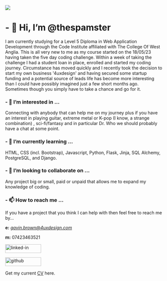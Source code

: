 <img src="https://i.imgur.com/C6CbI9m.png">


# - 👋 Hi, I’m @thespamster

I am currently studying for a Level 5 Diploma in Web Application Development
through the Code Institute affiliated with The College Of West Anglia. This is 
all very new to me as my course started on the 18/05/23 having taken the five day
coding challenge. Within a week of taking the challenge I had a student loan in 
place, enrolled and started my coding journey. Circumstance has moved quickly and
I recently took the decision to start my own business '4uxdesign' and having
secured some startup funding and a potential source of leads life has become
more interesting than I could have possibly imagined just a few short months 
ago. Sometimes though you simply have to take a chance and go for it.

### - 👀 I’m interested in ...

Connecting with anybody that can help me on my journey plus if you have an
interest in playing guitar, extreme metal or K-pop (I know, a strange combination)
, sci-fi/fantasy and in particular Dr. Who we should probably have a chat at 
some point.

### - 🌱 I’m currently learning ...

HTML, CSS (incl. Bootstrap), Javascript, Python, Flask, Jinja, SQL Alchemy, PostgreSQL, and Django.

### - 💞️ I’m looking to collaborate on ...

Any project big or small, paid or unpaid that allows me to expand my knowledge of coding.

### - 📫 How to reach me ...

If you have a project that you think I can help with then feel free to reach me by...

**e:** *gavin.brown@4uxdesign.com*

**m:** 07423463521

<a href="https://www.linkedin.com/in/gavinwbrown/"><img src="https://res.cloudinary.com/practicaldev/image/fetch/s--chf73s-H--/c_limit%2Cf_auto%2Cfl_progressive%2Cq_auto%2Cw_880/https://img.shields.io/badge/Linked_In-0077B5%3Fstyle%3Dfor-the-badge%26logo%3DLinkedIn%26logoColor%3Dwhite" alt="linked-in" loading="lazy" width="115" height="28"></a>

<a href="https://github.com/thespamster"><img src="https://res.cloudinary.com/practicaldev/image/fetch/s---yDJLJ2---/c_limit%2Cf_auto%2Cfl_progressive%2Cq_auto%2Cw_880/https://img.shields.io/badge/GitHub-000000%3Fstyle%3Dfor-the-badge%26logo%3DGitHub%26logoColor%3Dwhite" alt="github" loading="lazy" width="115" height="28"></a>

Get my current <a href="https://www.4uxdesign.com/" target="_blank">CV</a> here.

<!---
thespamster/thespamster is a ✨ special ✨ repository because its `README.md` (this file) appears on your GitHub profile.
You can click the Preview link to take a look at your changes.
--->
